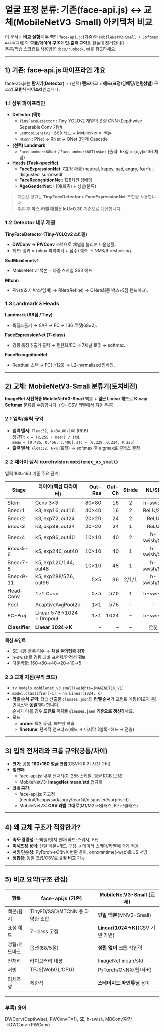 <!-- [FILEPATH] docs/architecture.md -->
# 얼굴 표정 분류: 기존(face-api.js) ↔ 교체(MobileNetV3-Small) 아키텍처 비교

이 문서는 **비교 실험의 두 축**인 `face-api.js`(기존)와 `MobileNetV3-Small + Softmax Head`(교체)의 **모듈/레이어 구조와 입·출력 규약**을 한눈에 정리합니다.  
추론/학습 스크립트 사용법은 `docs/runbook.md`를 참고하세요.

---

## 1) 기존: face-api.js 파이프라인 개요

face-api.js는 **탐지기(Detector)** + (선택) **랜드마크** + **헤드(표정/임베딩/연령성별)** 구조의 **모듈식 파이프라인**입니다.

### 1.1 상위 파이프라인
- **Detector (택1)**  
  - `TinyFaceDetector` : Tiny-YOLOv2 계열의 경량 CNN (Depthwise Separable Conv 기반)  
  - `SsdMobilenetv1`   : SSD 헤드 + MobileNet v1 백본  
  - `Mtcnn`            : PNet → RNet → ONet 3단계 Cascade
- **(선택) Landmark**  
  - `FaceLandmark68Net` / `FaceLandmark68TinyNet` (출력: 68점 × (x,y)=136 채널)
- **Heads (Task-specific)**  
  - **FaceExpressionNet**: 7표정 확률 (neutral, happy, sad, angry, fearful, disgusted, surprised)  
  - **FaceRecognitionNet**: 128차원 임베딩  
  - **AgeGenderNet**: 나이(회귀) + 성별(분류)

> 기준선 평가는 **TinyFaceDetector + FaceExpressionNet** 조합을 사용합니다.  
> 추론 후 **박스-라벨 매칭은 IoU≥0.30** 기준으로 계산합니다.

### 1.2 Detector 내부 개괄

**TinyFaceDetector (Tiny-YOLOv2 스타일)**  
- **DWConv → PWConv** 스택으로 채널을 늘리며 다운샘플.
- 헤드: 앵커 × (bbox 파라미터 + 점수) 예측 → NMS/thresholding.

**SsdMobilenetv1**  
- MobileNet v1 백본 + 다중 스케일 SSD 헤드.

**Mtcnn**  
- PNet(초기 박스/임계) → RNet(Refine) → ONet(최종 박스+5점 랜드마크).

### 1.3 Landmark & Heads

**Landmark (68점 / Tiny)**  
- 특징추출기 → GAP → FC → 136 로짓(68×2).

**FaceExpressionNet (7-class)**  
- 경량 특징추출기 출력 → 평탄화/FC → 7채널 로짓 → softmax.

**FaceRecognitionNet**  
- Residual 스택 → FC(→128) → L2-normalized 임베딩.

---

## 2) 교체: MobileNetV3-Small 분류기(토치비전)

**ImageNet 사전학습 MobileNetV3-Small** 백본 + **얇은 Linear 헤드**로 **K-way Softmax** 분류를 수행합니다. (K는 CSV 라벨에서 자동 추론)

### 2.1 입력/출력 규약
- **입력 텐서**: `Float32, N×3×160×160` (RGB)  
  정규화: `x = (x/255 - mean) / std`,  
  `mean = [0.485, 0.456, 0.406]`, `std = [0.229, 0.224, 0.225]`
- **출력 텐서**: `Float32, N×K` (로짓) → softmax 후 argmax로 클래스 결정

### 2.2 레이어 상세 (torchvision `mobilenet_v3_small`)
입력 160×160 기준 주요 단계:

| Stage | 레이어(핵심 파라미터) | Out-Res | Out-Ch | Stride | NL/SE |
|---|---|---:|---:|:---:|:---:|
| Stem | Conv 3×3 | 80×80 | 16 | 2 | h-swish |
| Bneck1 | k3, exp16, out16 | 40×40 | 16 | 2 | ReLU/SE |
| Bneck2 | k3, exp72, out24 | 20×20 | 24 | 2 | ReLU |
| Bneck3 | k3, exp88, out24 | 20×20 | 24 | 1 | ReLU |
| Bneck4 | k5, exp96, out40 | 10×10 | 40 | 2 | h-swish/SE |
| Bneck5-6 | k5, exp240, out40 | 10×10 | 40 | 1 | h-swish/SE |
| Bneck7-8 | k5, exp120/144, out48 | 10×10 | 48 | 1 | h-swish/SE |
| Bneck9-11 | k5, exp288/576, out96 | 5×5 | 96 | 2/1/1 | h-swish/SE |
| Head-Conv | 1×1 Conv | 5×5 | 576 | 1 | h-swish |
| Pool | AdaptiveAvgPool2d | 1×1 | 576 | – | – |
| FC-Proj | Linear 576→1024 + Dropout | 1×1 | 1024 | – | h-swish |
| **Classifier** | **Linear 1024→K** | – | – | – | 로짓 |

**핵심 포인트**
- SE 채용 블록 다수 → **채널 주의집중 강화**  
- h-swish로 경량 대비 표현력/안정성 확보  
- 다운샘플: 160→80→40→20→10→5

### 2.3 교체 지점(우리 코드)
- `tv.models.mobilenet_v3_small(weights=IMAGENET1K_V1)`
- `model.classifier[-1] = nn.Linear(1024, K)`
- **라벨 순서 규약**: 학습 산출물 `classes.json`의 **라벨 순서**가 프런트 매핑(이모지 등) 인덱스와 **동일**해야 합니다.  
  순서가 다를 경우 **프런트 매핑을 `classes.json` 기준으로 갱신**하세요.
- 모드  
  - **probe**: 백본 동결, 헤드만 학습  
  - **finetune**: 단계적 언프리즈(헤드 → 마지막 2블록+헤드 → 전층)

---

## 3) 입력 전처리와 크롭 규약(공통/차이)

- **크기**: 공통 **160×160 얼굴 크롭**(CSV/이미지 사전 준비)
- **정규화**:  
  - face-api.js: 내부 전처리(0..255 스케일, 평균 RGB 보정)  
  - MobileNetV3: **ImageNet mean/std** 정규화
- **라벨 공간**:  
  - face-api.js: 7 고정(neutral/happy/sad/angry/fearful/disgusted/surprised)  
  - MobileNetV3: **CSV 라벨 그대로**(M1/M2=6클래스, K7=7클래스)

---

## 4) 왜 교체 구조가 적합한가?

- **속도·경량성**: 모바일/엣지 친화(하드-스위시, SE)
- **미세조정 용이**: 단일 백본+헤드 구성 → 데이터 스키마/라벨에 쉽게 적응
- **서빙 단순성**: PyTorch→ONNX 변환 용이, onnxruntime(-web)로 JS 서빙
- **정합성**: 동일 크롭/CSV로 **공정 비교** 가능

---

## 5) 비교 요약(구조 관점)

| 항목 | face-api.js (기존) | MobileNetV3-Small (교체) |
|---|---|---|
| 백본/탐지 | TinyFD/SSD/MTCNN 등 다양한 조합 | **단일 백본**(MNV3-Small) |
| 표정 헤드 | 7-class 고정 | **Linear(1024→K)**(CSV 기반 가변) |
| 정렬/랜드마크 | 옵션(68/5점) | **정렬 없이** 크롭 직입력 |
| 전처리 | 라이브러리 내장 | ImageNet mean/std |
| 서빙 | TFJS(WebGL/CPU) | PyTorch/ONNX(웹/서버) |
| 미세조정 | 제한적 | **스테이지드 파인튜닝** 용이 |

---

### 부록) 용어
DWConv(Depthwise), PWConv(1×1), SE, h-swish, MBConv(확장→DWConv→PWConv)
